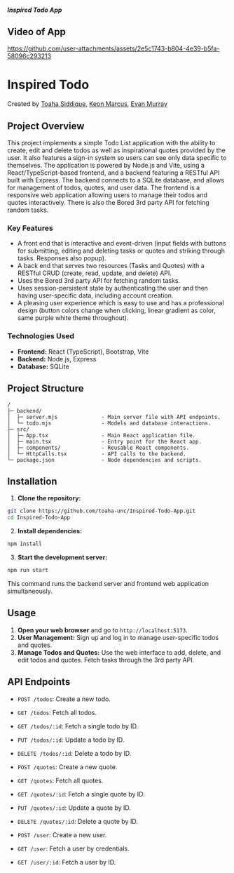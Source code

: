 ##### *Inspired Todo App*

## Video of App


https://github.com/user-attachments/assets/2e5c1743-b804-4e39-b5fa-58096c293213



# Inspired Todo

Created by [Toaha Siddique](https://github.com/toaha-unc), [Keon Marcus](https://github.com/KeonM), [Evan Murray](https://github.com/evanesce345)

## Project Overview

This project implements a simple Todo List application with the ability to create, edit and delete todos as well as inspirational quotes provided by the user. It also features a sign-in system so users can see only data specific to themselves. The application is powered by Node.js and Vite, using a React/TypeScript-based frontend, and a backend featuring a RESTful API built with Express. The backend connects to a SQLite database, and allows for management of todos, quotes, and user data. The frontend is a responsive web application allowing users to manage their todos and quotes interactively. There is also the Bored 3rd party API for fetching random tasks.

### Key Features

- A front end that is interactive and event-driven (input fields with buttons for submitting, editing and deleting tasks or quotes and striking through tasks. Responses also popup).
- A back end that serves two resources (Tasks and Quotes) with a RESTful CRUD (create, read, update, and delete) API.
- Uses the Bored 3rd party API for fetching random tasks.
- Uses session-persistent state by authenticating the user and then having user-specific data, including account creation.
- A pleasing user experience which is easy to use and has a professional design (button colors change when clicking, linear gradient as color, same purple white theme throughout).

### Technologies Used

- **Frontend:** React (TypeScript), Bootstrap, Vite
- **Backend:** Node.js, Express
- **Database:** SQLite

## Project Structure

```plaintext
/
├─ backend/
│  ├─ server.mjs              - Main server file with API endpoints.
│  └─ todo.mjs                - Models and database interactions.
├─ src/
│  ├─ App.tsx                 - Main React application file.
│  ├─ main.tsx                - Entry point for the React app.
│  ├─ components/             - Reusable React components.
│  └─ HttpCalls.tsx           - API calls to the backend.
└─ package.json               - Node dependencies and scripts.
```

## Installation

1. **Clone the repository:**

```bash
git clone https://github.com/toaha-unc/Inspired-Todo-App.git
cd Inspired-Todo-App
```

2. **Install dependencies:**

```bash
npm install
```

3. **Start the development server:**

```bash
npm run start
```

This command runs the backend server and frontend web application simultaneously.

## Usage

1. **Open your web browser** and go to `http://localhost:5173`.
2. **User Management:** Sign up and log in to manage user-specific todos and quotes.
3. **Manage Todos and Quotes:** Use the web interface to add, delete, and edit todos and quotes. Fetch tasks through the 3rd party API.

## API Endpoints

- `POST /todos`: Create a new todo.
- `GET /todos`: Fetch all todos.
- `GET /todos/:id`: Fetch a single todo by ID.
- `PUT /todos/:id`: Update a todo by ID.
- `DELETE /todos/:id`: Delete a todo by ID.

- `POST /quotes`: Create a new quote.
- `GET /quotes`: Fetch all quotes.
- `GET /quotes/:id`: Fetch a single quote by ID.
- `PUT /quotes/:id`: Update a quote by ID.
- `DELETE /quotes/:id`: Delete a quote by ID.

- `POST /user`: Create a new user.
- `GET /user`: Fetch a user by credentials.
- `GET /user/:id`: Fetch a user by ID.
